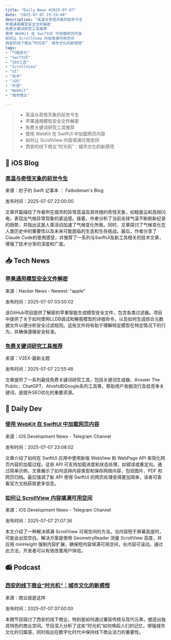 ```yaml
---
title: "Daily News #2025-07-07"
date: "2025-07-07 23:19:40"
description: "高温与奇怪天象的前世今生
苹果通用模型安全文件解密
免费关键词研究工具推荐
使用 WebKit 在 SwiftUI 中加载网页内容
如何让 ScrollView 内容填满可用空间
西安的线下商业“时光机”：城市文化的新感悟"
tags: 
- "气候变化"
- "SwiftUI"
- "SEO工具"
- "ScrollView"
- "UI"
- "技术"
- "iOS"
- "开源"
- "WebKit"
- "城市商业"

---
```


> - 高温与奇怪天象的前世今生
> - 苹果通用模型安全文件解密
> - 免费关键词研究工具推荐
> - 使用 WebKit 在 SwiftUI 中加载网页内容
> - 如何让 ScrollView 内容填满可用空间
> - 西安的线下商业“时光机”：城市文化的新感悟

## 🍎 iOS Blog

### [高温与奇怪天象的前世今生](https://fatbobman.com/zh/weekly/issue-092/)

来源：肘子的 Swift 记事本 ｜ Fatbobman's Blog

发布时间：2025-07-07 22:00:00

文章开篇描绘了作者所在城市的异常高温及其伴随的奇怪天象，如糙面云和高频闪电，表现出气候异常现象的紧迫感。接着，作者分析了当前全球气温不断刷新纪录的趋势，并指出这是人类活动加速了气候变化所致。同时，文章探讨了气候变化在人类历史中的重要性以及未来可能面临的生态和生存挑战。最后，作者分享了Claude Code的使用感受，并推荐了一系列与SwiftUI及新工具相关的技术文章，增强了技术分享的深度和广度。

## 📥 Tech News

### [苹果通用模型安全文件解密](https://github.com/BlueFalconHD/apple_generative_model_safety_decrypted)

来源：Hacker News - Newest: "apple"

发布时间：2025-07-07 03:50:02

该GitHub项目提供了解密的苹果智能生成模型安全文件，包含各类过滤器。项目中提供了关于如何使用LLDB调试和解密模型的详细命令，以及如何生成综合元数据文件以便分析安全过滤规则。这些文件将有助于理解特定模型在特定情况下的行为，并确保遵循安全标准。

### [免费关键词研究工具推荐](https://www.v2ex.com/t/1143612)

来源：V2EX-最新主题

发布时间：2025-07-07 22:55:48

文章提供了一系列最佳免费关键词研究工具，包括关键词生成器、Answer The Public、ChatGPT、Ahrefs和Google系列工具等，帮助用户发掘流行及低竞争关键词，是提升SEO优化的重要资源。

## 💾 Daily Dev

### [使用 WebKit 在 SwiftUI 中加载网页内容](https://www.artemnovichkov.com/blog/using-webkit-to-load-web-content-in-swiftui)

来源：iOS Development News - Telegram Channel

发布时间：2025-07-07 23:08:02

文章介绍了如何在 SwiftUI 应用中使用新版 WebView 和 WebPage API 来简化网页内容的加载过程。这些 API 可支持加载进度和状态处理，如错误或重定向。通过简单示例，文章展示了如何选择内容类型和保存网络内容，包括图片、PDF 和网页归档。最后强调了新 API 使得 SwiftUI 的网页处理变得更加简单，读者可查看官方文档获取更多信息。

### [如何让 ScrollView 内容填满可用空间](https://samwize.com/2025/07/07/how-to-make-scrollview-content-fill-available-space/)

来源：iOS Development News - Telegram Channel

发布时间：2025-07-07 21:07:36

本文介绍了一种解决填满 ScrollView 可用空间的方法。当内容短于屏幕高度时，可能会出现空白。解决方案是使用 GeometryReader 测量 ScrollView 高度，并应用 minHeight 强制内容扩展，确保短内容填满可用空间，长内容可滚动。通过此方法，开发者可以有效改善用户体验。

## 📻 Podcast

### [西安的线下商业“时光机”：城市文化的新感悟](https://www.xiaoyuzhoufm.com/episode/686a823793fd2d72b8cdba9e)

来源：商业就是这样

发布时间：2025-07-07 07:00:00

本期节目探讨了西安的线下商业，特别是如何通过兼容传统与现代元素，塑造出独具特色的商业空间。节目深入分析了这些“时光机”如何唤起人们的记忆，增强城市文化的归属感，同时指出在数字化时代中保持线下商业活力的重要性。

